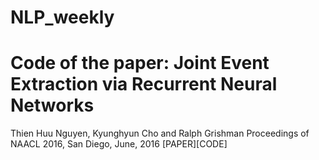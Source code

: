 # NLP_weekly

# Code of the paper: Joint Event Extraction via Recurrent Neural Networks 
Thien Huu Nguyen, Kyunghyun Cho and Ralph Grishman 
Proceedings of NAACL 2016, San Diego, June, 2016 
[PAPER][CODE]

